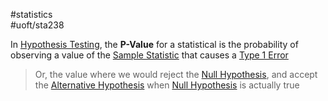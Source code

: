#statistics  
#uoft/sta238 

In [Hypothesis Testing](Hypothesis%20Testing), the **P-Value** for a statistical is the probability of observing a value of the [Sample Statistic](Sample%20Statistic.md) that causes a [Type 1 Error](Type%201%20Error) 

> Or, the value where we would reject the [Null Hypothesis](Null%20Hypothesis), and accept the [Alternative Hypothesis](Alternative%20Hypothesis) when [Null Hypothesis](Null%20Hypothesis) is actually true